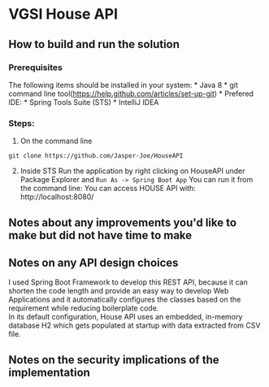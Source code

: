 # VGSI House API

## How to build and run the solution 

### Prerequisites

The following items should be installed in your system:
    * Java 8
    * git command line tool(https://help.github.com/articles/set-up-git)
    * Prefered IDE: 
        * Spring Tools Suite (STS)
        * IntelliJ IDEA

### Steps:

1. On the command line
```
git clone https://github.com/Jasper-Joe/HouseAPI
```
2. Inside STS
Run the application  by right clicking on HouseAPI  under Package Explorer and <code>Run As -> Spring Boot App</code>
You can run it from the command line:
You can access HOUSE API with:  http://localhost:8080/

## Notes about any improvements you'd like to make but did not have time to make

## Notes on any API design choices
I used Spring Boot Framework to develop this REST API, because it can shorten the code length and provide an easy way to develop Web Applications and it automatically configures the classes based on the requirement while reducing boilerplate code.  
In its default configuration, House API uses an embedded, in-memory database H2 which gets populated at startup with data extracted from CSV file. 

## Notes on the security implications of the implementation


